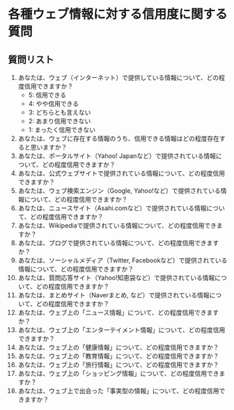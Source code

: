 # 各種ウェブ情報に対する信用度に関する質問

## 質問リスト
1. あなたは、ウェブ（インターネット）で提供している情報について、どの程度信用できますか？
	* 5: 信用できる
	* 4: やや信用できる
	* 3: どちらとも言えない
	* 2: あまり信用できない
	* 1: まったく信用できない
2. あなたは、ウェブに存在する情報のうち、信用できる情報はどの程度存在すると思いますか？
3. あなたは、ポータルサイト（Yahoo! Japanなど）で提供されている情報について、どの程度信用できますか？
4. あなたは、公式ウェブサイトで提供されている情報について、どの程度信用できますか？
5. あなたは、ウェブ検索エンジン（Google, Yahoo!など）で提供されている情報について、どの程度信用できますか？
6. あなたは、ニュースサイト（Asahi.comなど）で提供されている情報について、どの程度信用できますか？
7. あなたは、Wikipediaで提供されている情報について、どの程度信用できますか？
8. あなたは、ブログで提供されている情報について、どの程度信用できますか？
9. あなたは、ソーシャルメディア（Twitter, Facebookなど）で提供されている情報について、どの程度信用できますか？
10. あなたは、質問応答サイト（Yahoo!知恵袋など）で提供されている情報について、どの程度信用できますか？
11. あなたは、まとめサイト（Naverまとめ, など）で提供されている情報について、どの程度信用できますか？
12. あなたは、ウェブ上の「ニュース情報」について、どの程度信用できますか？
13. あなたは、ウェブ上の「エンターテイメント情報」について、どの程度信用できますか？
14. あなたは、ウェブ上の「健康情報」について、どの程度信用できますか？
15. あなたは、ウェブ上の「教育情報」について、どの程度信用できますか？
16. あなたは、ウェブ上の「旅行情報」について、どの程度信用できますか？
17. あなたは、ウェブ上の「ショッピング情報」について、どの程度信用できますか？
18. あなたは、ウェブ上で出会った「事実型の情報」について、どの程度信用できますか？
